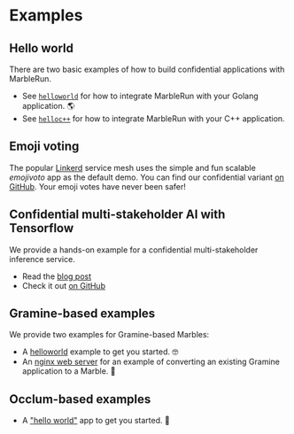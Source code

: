 # Examples

## Hello world

There are two basic examples of how to build confidential applications with MarbleRun.

* See [`helloworld`](https://github.com/edgelesssys/marblerun/blob/master/samples/helloworld) for how to integrate MarbleRun with your Golang application. 🌎
* See [`helloc++`](https://github.com/edgelesssys/marblerun/blob/master/samples/helloc%2B%2B) for how to integrate MarbleRun with your C++ application.

## Emoji voting

The popular [Linkerd](https://linkerd.io) service mesh uses the simple and fun scalable *emojivoto* app as the default demo. You can find our confidential variant [on GitHub](https://github.com/edgelesssys/emojivoto). Your emoji votes have never been safer!

## Confidential multi-stakeholder AI with Tensorflow

We provide a hands-on example for a confidential multi-stakeholder inference service.

* Read the [blog post](https://blog.edgeless.systems/confidential-multi-stakeholder-machine-learning-2292f842e95a)
* Check it out [on GitHub](https://github.com/edgelesssys/marblerun-tensorflow-demo)


## Gramine-based examples
We provide two examples for Gramine-based Marbles:
* A [helloworld](https://github.com/edgelesssys/marblerun/tree/master/samples/gramine-hello) example to get you started. 🤓
* An [nginx web server](https://github.com/edgelesssys/marblerun/tree/master/samples/gramine-nginx) for an example of converting an existing Gramine application to a Marble. :rocket:

## Occlum-based examples

* A ["hello world"](https://github.com/edgelesssys/marblerun/tree/master/samples/occlum-hello) app to get you started. 👋
